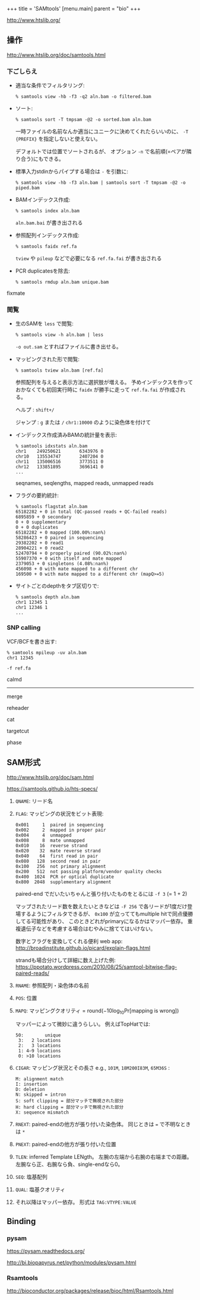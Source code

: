 +++
title = 'SAMtools'
[menu.main]
  parent = "bio"
+++

<http://www.htslib.org/>

## 操作

<http://www.htslib.org/doc/samtools.html>

### 下ごしらえ

-   適当な条件でフィルタリング:

        % samtools view -hb -f3 -q2 aln.bam -o filtered.bam

-   ソート:

        % samtools sort -T tmpsam -@2 -o sorted.bam aln.bam

    一時ファイルの名前なんか適当にユニークに決めてくれたらいいのに、
    `-T {PREFIX}` を指定しないと使えない。

    デフォルトでは位置でソートされるが、
    オプション `-n` で名前順(=ペアが隣り合う)にもできる。

-   標準入力stdinからパイプする場合は `-` を引数に:

        % samtools view -hb -f3 aln.bam | samtools sort -T tmpsam -@2 -o piped.bam

-   BAMインデックス作成:

        % samtools index aln.bam

    `aln.bam.bai` が書き出される

-   参照配列インデックス作成:

        % samtools faidx ref.fa

    `tview` や `pileup` などで必要になる
    `ref.fa.fai` が書き出される

-   PCR duplicatesを除去:

        % samtools rmdup aln.bam unique.bam

fixmate

### 閲覧

-   生のSAMを `less` で閲覧:

        % samtools view -h aln.bam | less

    `-o out.sam` とすればファイルに書き出せる。

-   マッピングされた形で閲覧:

        % samtools tview aln.bam [ref.fa]

    参照配列を与えると表示方法に選択肢が増える。
    予めインデックスを作っておかなくても初回実行時に
    `faidx` が勝手に走って `ref.fa.fai` が作成される。

    ヘルプ
    :   `shift+/`

    ジャンプ
    :   `g` または `/`
        `chr1:10000` のように染色体を付けて

-   インデックス作成済みBAMの統計量を表示:

        % samtools idxstats aln.bam
        chr1    249250621       6343976 0
        chr10   135534747       2407204 0
        chr11   135006516       3773511 0
        chr12   133851895       3696141 0
        ...

    seqnames, seqlengths, mapped reads, unmapped reads

-   フラグの要約統計:

        % samtools flagstat aln.bam
        65182282 + 0 in total (QC-passed reads + QC-failed reads)
        6895859 + 0 secondary
        0 + 0 supplementary
        0 + 0 duplicates
        65182282 + 0 mapped (100.00%:nan%)
        58286423 + 0 paired in sequencing
        29382202 + 0 read1
        28904221 + 0 read2
        52470794 + 0 properly paired (90.02%:nan%)
        55907370 + 0 with itself and mate mapped
        2379053 + 0 singletons (4.08%:nan%)
        456098 + 0 with mate mapped to a different chr
        169500 + 0 with mate mapped to a different chr (mapQ>=5)

-   サイトごとのdepthをタブ区切りで:

        % samtools depth aln.bam
        chr1 12345 1
        chr1 12346 1
        ...

### SNP calling

VCF/BCFを書き出す:

    % samtools mpileup -uv aln.bam
    chr1 12345

`-f ref.fa`

calmd

------------------------------------------------------------------------

merge

reheader

cat

targetcut

phase

## SAM形式

<http://www.htslib.org/doc/sam.html>

<https://samtools.github.io/hts-specs/>

1.  `QNAME`: リード名
2.  `FLAG`: マッピングの状況をビット表現:

        0x001     1  paired in sequencing
        0x002     2  mapped in proper pair
        0x004     4  unmapped
        0x008     8  mate unmapped
        0x010    16  reverse strand
        0x020    32  mate reverse strand
        0x040    64  first read in pair
        0x080   128  second read in pair
        0x100   256  not primary alignment
        0x200   512  not passing platform/vendor quality checks
        0x400  1024  PCR or optical duplicate
        0x800  2048  supplementary alignment

    paired-end でだいたいちゃんと張り付いたものをとるには
    `-f 3` (= 1 + 2)

    マップされたリード数を数えたいときなどは
    `-F 256` で各リードが1度だけ登場するようにフィルタできるが、
    `0x100` が立っててもmultiple hitで同点優勝してる可能性があり、
    このときどれがprimaryになるかはマッパー依存。
    重複遺伝子などを考慮する場合はむやみに捨ててはいけない。

    数字とフラグを変換してくれる便利 web app:
    <http://broadinstitute.github.io/picard/explain-flags.html>

    strandも場合分けして詳細に数え上げた例:
    <https://ppotato.wordpress.com/2010/08/25/samtool-bitwise-flag-paired-reads/>

3.  `RNAME`: 参照配列・染色体の名前
4.  `POS`: 位置
5.  `MAPQ`: マッピングクオリティ
    = round($-10\log_{10}\mathrm{Pr[mapping~is~wrong]}$)

    マッパーによって微妙に違うらしい。
    例えばTopHatでは:

        50:        unique
         3:   2 locations
         2:   3 locations
         1: 4–9 locations
         0: >10 locations

6.  `CIGAR`: マッピング状況とその長さ
    e.g., `101M`, `18M200I83M`, `65M36S`
    :

        M: alignment match
        I: insertion
        D: deletion
        N: skipped = intron
        S: soft clipping = 部分マッチで無視された部分
        H: hard clipping = 部分マッチで無視された部分
        X: sequence mismatch

7.  `RNEXT`: paired-endの他方が張り付いた染色体。
    同じときは `=` で不明なときは `*`
8.  `PNEXT`: paired-endの他方が張り付いた位置
9.  `TLEN`: inferred Template LENgth。
    左腕の左端から右腕の右端までの距離。
    左腕なら正、右腕なら負、single-endなら0。
10. `SEQ`: 塩基配列
11. `QUAL`: 塩基クオリティ
12. それ以降はマッパー依存。
    形式は `TAG:VTYPE:VALUE`

## Binding

### pysam

<https://pysam.readthedocs.org/>

<http://bi.biopapyrus.net/python/modules/pysam.html>

### Rsamtools

<http://bioconductor.org/packages/release/bioc/html/Rsamtools.html>
